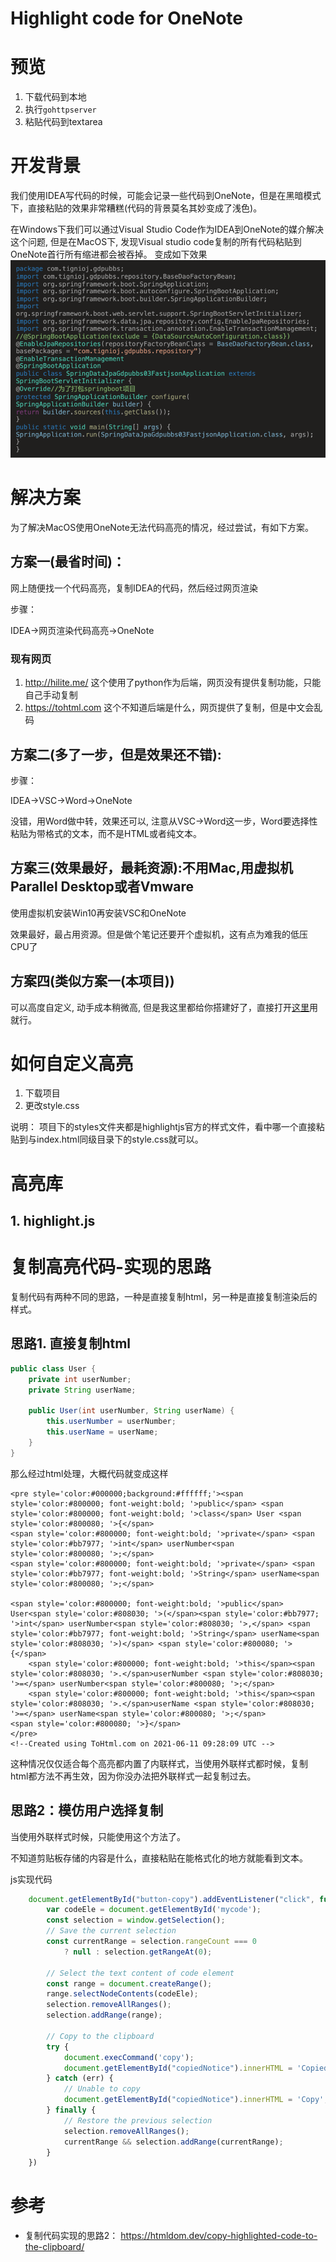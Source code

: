 # Highlight code for OneNote
# 预览
1. 下载代码到本地
2. 执行`gohttpserver`
3. 粘贴代码到textarea



# 开发背景
我们使用IDEA写代码的时候，可能会记录一些代码到OneNote，但是在黑暗模式下，直接粘贴的效果非常糟糕(代码的背景莫名其妙变成了浅色)。

在Windows下我们可以通过Visual Studio Code作为IDEA到OneNote的媒介解决这个问题, 但是在MacOS下, 发现Visual studio code复制的所有代码粘贴到OneNote首行所有缩进都会被吞掉。
变成如下效果
![img.png](img.png)


# 解决方案
为了解决MacOS使用OneNote无法代码高亮的情况，经过尝试，有如下方案。
## 方案一(最省时间)：
网上随便找一个代码高亮，复制IDEA的代码，然后经过网页渲染

步骤：

IDEA->网页渲染代码高亮->OneNote

### 现有网页
1. http://hilite.me/
    这个使用了python作为后端，网页没有提供复制功能，只能自己手动复制
2. https://tohtml.com
    这个不知道后端是什么，网页提供了复制，但是中文会乱码


## 方案二(多了一步，但是效果还不错): 

步骤：

IDEA->VSC->Word->OneNote

没错，用Word做中转，效果还可以, 注意从VSC->Word这一步，Word要选择性粘贴为带格式的文本，而不是HTML或者纯文本。

## 方案三(效果最好，最耗资源):不用Mac,用虚拟机Parallel Desktop或者Vmware

使用虚拟机安装Win10再安装VSC和OneNote

效果最好，最占用资源。但是做个笔记还要开个虚拟机，这有点为难我的低压CPU了

## 方案四(类似方案一(本项目))

可以高度自定义, 动手成本稍微高, 但是我这里都给你搭建好了，直接打开[这里](https://code-highlight.github.io)用就行。

# 如何自定义高亮
1. 下载项目
2. 更改style.css

说明： 项目下的styles文件夹都是highlightjs官方的样式文件，看中哪一个直接粘贴到与index.html同级目录下的style.css就可以。

# 高亮库
## 1. highlight.js


# 复制高亮代码-实现的思路
复制代码有两种不同的思路，一种是直接复制html，另一种是直接复制渲染后的样式。
## 思路1. 直接复制html
```java
public class User {
    private int userNumber;
    private String userName;

    public User(int userNumber, String userName) {
        this.userNumber = userNumber;
        this.userName = userName;
    }
}
```
那么经过html处理，大概代码就变成这样


    <pre style='color:#000000;background:#ffffff;'><span style='color:#800000; font-weight:bold; '>public</span> <span style='color:#800000; font-weight:bold; '>class</span> User <span style='color:#800080; '>{</span>
    <span style='color:#800000; font-weight:bold; '>private</span> <span style='color:#bb7977; '>int</span> userNumber<span style='color:#800080; '>;</span>
    <span style='color:#800000; font-weight:bold; '>private</span> <span style='color:#bb7977; font-weight:bold; '>String</span> userName<span style='color:#800080; '>;</span>

    <span style='color:#800000; font-weight:bold; '>public</span> User<span style='color:#808030; '>(</span><span style='color:#bb7977; '>int</span> userNumber<span style='color:#808030; '>,</span> <span style='color:#bb7977; font-weight:bold; '>String</span> userName<span style='color:#808030; '>)</span> <span style='color:#800080; '>{</span>
        <span style='color:#800000; font-weight:bold; '>this</span><span style='color:#808030; '>.</span>userNumber <span style='color:#808030; '>=</span> userNumber<span style='color:#800080; '>;</span>
        <span style='color:#800000; font-weight:bold; '>this</span><span style='color:#808030; '>.</span>userName <span style='color:#808030; '>=</span> userName<span style='color:#800080; '>;</span>
    <span style='color:#800080; '>}</span>
    </pre>
    <!--Created using ToHtml.com on 2021-06-11 09:28:09 UTC -->


这种情况仅仅适合每个高亮都内置了内联样式，当使用外联样式都时候，复制html都方法不再生效，因为你没办法把外联样式一起复制过去。

## 思路2：模仿用户选择复制
当使用外联样式时候，只能使用这个方法了。

不知道剪贴板存储的内容是什么，直接粘贴在能格式化的地方就能看到文本。

js实现代码
```javascript
    document.getElementById("button-copy").addEventListener("click", function (ev) {
        var codeEle = document.getElementById('mycode');
        const selection = window.getSelection();
        // Save the current selection
        const currentRange = selection.rangeCount === 0
            ? null : selection.getRangeAt(0);

        // Select the text content of code element
        const range = document.createRange();
        range.selectNodeContents(codeEle);
        selection.removeAllRanges();
        selection.addRange(range);

        // Copy to the clipboard
        try {
            document.execCommand('copy');
            document.getElementById("copiedNotice").innerHTML = 'Copied';
        } catch (err) {
            // Unable to copy
            document.getElementById("copiedNotice").innerHTML = 'Copy';
        } finally {
            // Restore the previous selection
            selection.removeAllRanges();
            currentRange && selection.addRange(currentRange);
        }
    })
```

# 参考
- 复制代码实现的思路2： https://htmldom.dev/copy-highlighted-code-to-the-clipboard/
